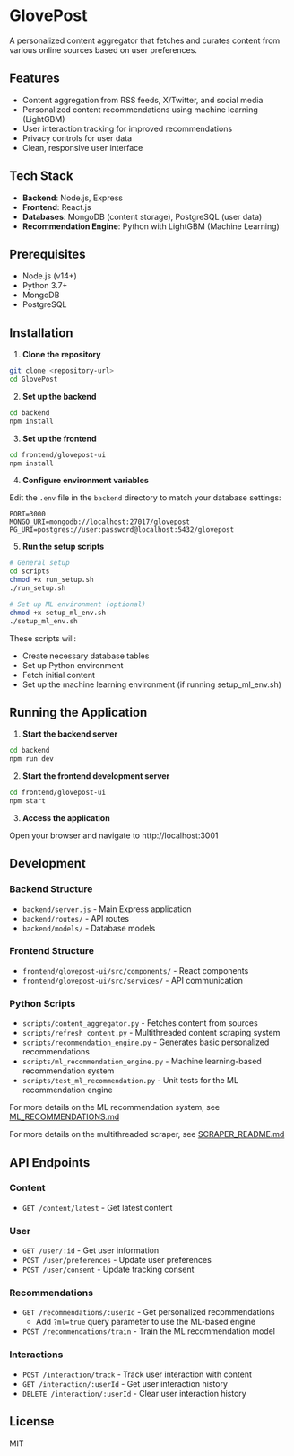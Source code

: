 # GlovePost

A personalized content aggregator that fetches and curates content from various online sources based on user preferences.

## Features

- Content aggregation from RSS feeds, X/Twitter, and social media
- Personalized content recommendations using machine learning (LightGBM)
- User interaction tracking for improved recommendations
- Privacy controls for user data
- Clean, responsive user interface

## Tech Stack

- **Backend**: Node.js, Express
- **Frontend**: React.js
- **Databases**: MongoDB (content storage), PostgreSQL (user data)
- **Recommendation Engine**: Python with LightGBM (Machine Learning)

## Prerequisites

- Node.js (v14+)
- Python 3.7+
- MongoDB
- PostgreSQL

## Installation

1. **Clone the repository**

```bash
git clone <repository-url>
cd GlovePost
```

2. **Set up the backend**

```bash
cd backend
npm install
```

3. **Set up the frontend**

```bash
cd frontend/glovepost-ui
npm install
```

4. **Configure environment variables**

Edit the `.env` file in the `backend` directory to match your database settings:

```
PORT=3000
MONGO_URI=mongodb://localhost:27017/glovepost
PG_URI=postgres://user:password@localhost:5432/glovepost
```

5. **Run the setup scripts**

```bash
# General setup
cd scripts
chmod +x run_setup.sh
./run_setup.sh

# Set up ML environment (optional)
chmod +x setup_ml_env.sh
./setup_ml_env.sh
```

These scripts will:
- Create necessary database tables
- Set up Python environment
- Fetch initial content
- Set up the machine learning environment (if running setup_ml_env.sh)

## Running the Application

1. **Start the backend server**

```bash
cd backend
npm run dev
```

2. **Start the frontend development server**

```bash
cd frontend/glovepost-ui
npm start
```

3. **Access the application**

Open your browser and navigate to http://localhost:3001

## Development

### Backend Structure

- `backend/server.js` - Main Express application
- `backend/routes/` - API routes
- `backend/models/` - Database models

### Frontend Structure

- `frontend/glovepost-ui/src/components/` - React components
- `frontend/glovepost-ui/src/services/` - API communication

### Python Scripts

- `scripts/content_aggregator.py` - Fetches content from sources
- `scripts/refresh_content.py` - Multithreaded content scraping system
- `scripts/recommendation_engine.py` - Generates basic personalized recommendations
- `scripts/ml_recommendation_engine.py` - Machine learning-based recommendation system
- `scripts/test_ml_recommendation.py` - Unit tests for the ML recommendation engine

For more details on the ML recommendation system, see [ML_RECOMMENDATIONS.md](scripts/ML_RECOMMENDATIONS.md)

For more details on the multithreaded scraper, see [SCRAPER_README.md](scripts/SCRAPER_README.md)

## API Endpoints

### Content

- `GET /content/latest` - Get latest content

### User

- `GET /user/:id` - Get user information
- `POST /user/preferences` - Update user preferences
- `POST /user/consent` - Update tracking consent

### Recommendations

- `GET /recommendations/:userId` - Get personalized recommendations
  - Add `?ml=true` query parameter to use the ML-based engine
- `POST /recommendations/train` - Train the ML recommendation model

### Interactions

- `POST /interaction/track` - Track user interaction with content
- `GET /interaction/:userId` - Get user interaction history
- `DELETE /interaction/:userId` - Clear user interaction history

## License

MIT